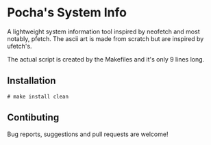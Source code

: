 # Pocha's System Info

A lightweight system information tool inspired by neofetch and most
notably, pfetch. The ascii art is made from scratch but are inspired
by ufetch's.

The actual script is created by the Makefiles and it's only 9 lines
long.

## Installation

	# make install clean

## Contibuting

Bug reports, suggestions and pull requests are welcome!

